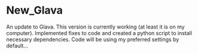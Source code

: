 # New_Glava
An update to Glava. This version is currently working (at least it is on my computer). Implemented fixes to code and created a python script to install necessary dependencies. Code will be using my preferred settings by default...
